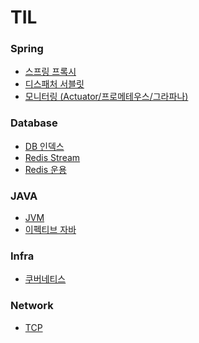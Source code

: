 # TIL

### Spring
- <a href="https://github.com/seogwoojin/TIL/blob/main/spring/Proxy.md">스프링 프록시</a>
- <a href="https://github.com/seogwoojin/TIL/blob/main/spring/Servlet.md">디스패처 서블릿</a>
- <a href="https://github.com/seogwoojin/TIL/blob/main/spring/Monitoring.md"> 모니터링 (Actuator/프로메테우스/그라파나) </a>

### Database
- <a href="https://github.com/seogwoojin/TIL/blob/main/Database/DB_index.md">DB 인덱스</a>
- <a href="https://github.com/seogwoojin/TIL/blob/main/Database/Redis-Stream.md">Redis Stream</a>
- <a href="https://github.com/seogwoojin/TIL/blob/main/Database/redis-management.md">Redis 운용</a>

### JAVA
- <a href="https://github.com/seogwoojin/TIL/blob/main/java/JVM.md">JVM</a>
- [이펙티브 자바](https://github.com/seogwoojin/TIL/blob/main/java/Effective_java.md)

### Infra
- <a href="https://github.com/seogwoojin/TIL/blob/main/infra/%EC%BF%A0%EB%B2%84%EB%84%A4%ED%8B%B0%EC%8A%A4.md">쿠버네티스</a>

### Network
- [TCP](https://github.com/seogwoojin/TIL/blob/main/network/TCP.md)
